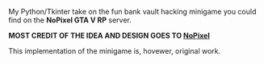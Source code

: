 My Python/Tkinter take on the fun bank vault hacking minigame you could find on the **NoPixel GTA V RP** server.

**MOST CREDIT OF THE IDEA AND DESIGN GOES TO [NoPixel](https://www.nopixel.net/upload/index.php)**

This implementation of the minigame is, hovewer, original work.
